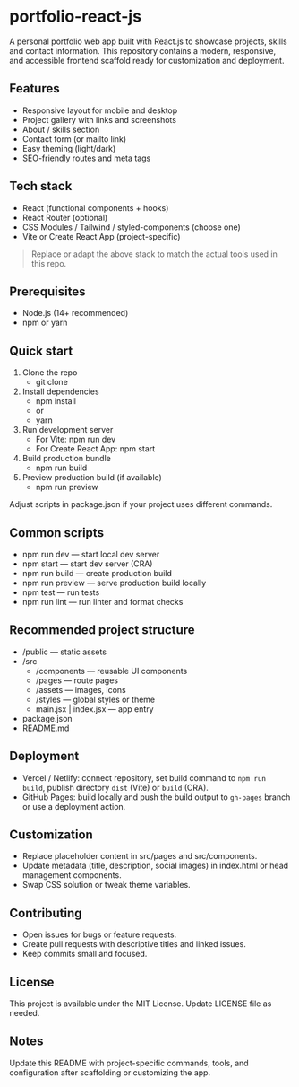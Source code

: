 # portfolio-react-js

A personal portfolio web app built with React.js to showcase projects, skills and contact information. This repository contains a modern, responsive, and accessible frontend scaffold ready for customization and deployment.

## Features
- Responsive layout for mobile and desktop
- Project gallery with links and screenshots
- About / skills section
- Contact form (or mailto link)
- Easy theming (light/dark)
- SEO-friendly routes and meta tags

## Tech stack
- React (functional components + hooks)
- React Router (optional)
- CSS Modules / Tailwind / styled-components (choose one)
- Vite or Create React App (project-specific)

> Replace or adapt the above stack to match the actual tools used in this repo.

## Prerequisites
- Node.js (14+ recommended)
- npm or yarn

## Quick start
1. Clone the repo
    - git clone <repository-url>
2. Install dependencies
    - npm install
    - or
    - yarn
3. Run development server
    - For Vite: npm run dev
    - For Create React App: npm start
4. Build production bundle
    - npm run build
5. Preview production build (if available)
    - npm run preview

Adjust scripts in package.json if your project uses different commands.

## Common scripts
- npm run dev — start local dev server
- npm start — start dev server (CRA)
- npm run build — create production build
- npm run preview — serve production build locally
- npm test — run tests
- npm run lint — run linter and format checks

## Recommended project structure
- /public — static assets
- /src
  - /components — reusable UI components
  - /pages — route pages
  - /assets — images, icons
  - /styles — global styles or theme
  - main.jsx | index.jsx — app entry
- package.json
- README.md

## Deployment
- Vercel / Netlify: connect repository, set build command to `npm run build`, publish directory `dist` (Vite) or `build` (CRA).
- GitHub Pages: build locally and push the build output to `gh-pages` branch or use a deployment action.

## Customization
- Replace placeholder content in src/pages and src/components.
- Update metadata (title, description, social images) in index.html or head management components.
- Swap CSS solution or tweak theme variables.

## Contributing
- Open issues for bugs or feature requests.
- Create pull requests with descriptive titles and linked issues.
- Keep commits small and focused.

## License
This project is available under the MIT License. Update LICENSE file as needed.

## Notes
Update this README with project-specific commands, tools, and configuration after scaffolding or customizing the app.